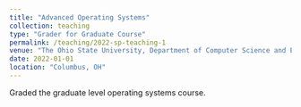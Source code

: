 ```yaml
---
title: "Advanced Operating Systems"
collection: teaching
type: "Grader for Graduate Course"
permalink: /teaching/2022-sp-teaching-1
venue: "The Ohio State University, Department of Computer Science and Engineering"
date: 2022-01-01
location: "Columbus, OH"
---
```

Graded the graduate level operating systems course.